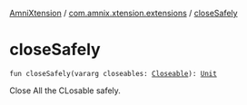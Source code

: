 [AmniXtension](../index.md) / [com.amnix.xtension.extensions](index.md) / [closeSafely](./close-safely.md)

# closeSafely

`fun closeSafely(vararg closeables: `[`Closeable`](http://docs.oracle.com/javase/6/docs/api/java/io/Closeable.html)`): `[`Unit`](https://kotlinlang.org/api/latest/jvm/stdlib/kotlin/-unit/index.html)

Close All the CLosable safely.

